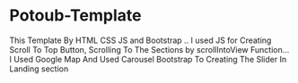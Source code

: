 # Potoub-Template
 This Template By HTML CSS JS and Bootstrap .. I used JS for Creating Scroll To Top Button, Scrolling To The Sections by scrollIntoView Function... I Used Google Map And Used Carousel Bootstrap To Creating The Slider In Landing section 
